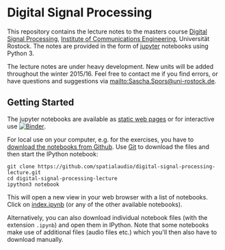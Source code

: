 # Digital Signal Processing

This repository contains the lecture notes to the masters course [Digital Signal Processing](http://www.int.uni-rostock.de/Digitale-Signalverarbeitung.48.0.html), [Institute of Communications Engineering](http://www.int.uni-rostock.de/), Universität Rostock. The notes are provided in the form of [jupyter](https://jupyter.org/) notebooks using Python 3. 

The lecture notes are under heavy development. New units will be added throughout the winter 2015/16. Feel free to contact me if you find errors, or have questions and suggestions via <mailto:Sascha.Spors@uni-rostock.de>.

## Getting Started

The jupyter notebooks are available as [static web pages](http://nbviewer.ipython.org/github/spatialaudio/digital-signal-processing-lecture/blob/master/index.ipynb) or for interactive use [![Binder](http://mybinder.org/badge.svg)](http://mybinder.org/repo/spatialaudio/digital-signal-processing-lecture).

For local use on your computer, e.g. for the exercises, you have to [download the notebooks from Github](http://github.com/spatialaudio/digital-signal-processing-lecture). Use [Git](http://git-scm.org/) to download the files and then start the IPython notebook:

    git clone https://github.com/spatialaudio/digital-signal-processing-lecture.git
    cd digital-signal-processing-lecture
    ipython3 notebook
    
This will open a new view in your web browser with a list of notebooks. Click on [index.ipynb](index.ipynb) (or any of the other available notebooks).

Alternatively, you can also download individual notebook files (with the extension `.ipynb`) and open them in IPython.
Note that some notebooks make use of additional files (audio files etc.) which you'll then also have to download manually.
